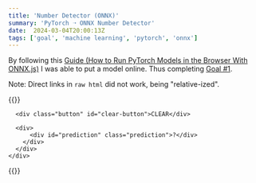 ```yaml
---
title: 'Number Detector (ONNX)'
summary: 'PyTorch ➝ ONNX Number Detector'
date:  2024-03-04T20:00:13Z
tags: ['goal', 'machine learning', 'pytorch', 'onnx']
---
```

By following this [Guide (How to Run PyTorch Models in the Browser With ONNX.js)](https://www.youtube.com/watch?v=Vs70jsRgO8S) I was able to put a model online. Thus completing [Goal #1](/posts/2024-02-27).

Note: Direct links in `raw html` did not work, being "relative-ized".

{{<rawhtml>}}
  <link rel="stylesheet" href="style.css" />

  <div id="container">
    <div class="card elevation">
      <canvas
        class="canvas elevation"
        id="canvas"
        width="280"
        height="280"
      ></canvas>

      <div class="button" id="clear-button">CLEAR</div>

      <div>
          <div id="prediction" class="prediction">?</div>
        </div>
      </div>
    </div>
  </div>

  <script src="onnx.min.js"></script>
  <script src="script.js"></script>
{{</rawhtml>}}
